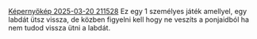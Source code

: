 [Képernyőkép 2025-03-20 211528](https://github.com/user-attachments/assets/6e450b77-e47b-4f93-8f08-6c645fc839cf)
Ez egy 1 személyes játék amellyel, egy labdát ütsz vissza, de közben figyelni kell hogy ne veszíts a ponjaidból ha nem tudod vissza ütni a labdát.
